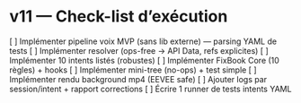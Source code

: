 ﻿# v11 — Check-list d’exécution

[ ] Implémenter pipeline voix MVP (sans lib externe) — parsing YAML de tests
[ ] Implémenter resolver (ops-free → API Data, refs explicites)
[ ] Implémenter 10 intents listés (robustes)
[ ] Implémenter FixBook Core (10 règles) + hooks
[ ] Implémenter mini-tree (no-ops) + test simple
[ ] Implémenter rendu background mp4 (EEVEE safe)
[ ] Ajouter logs par session/intent + rapport corrections
[ ] Écrire 1 runner de tests intents YAML
